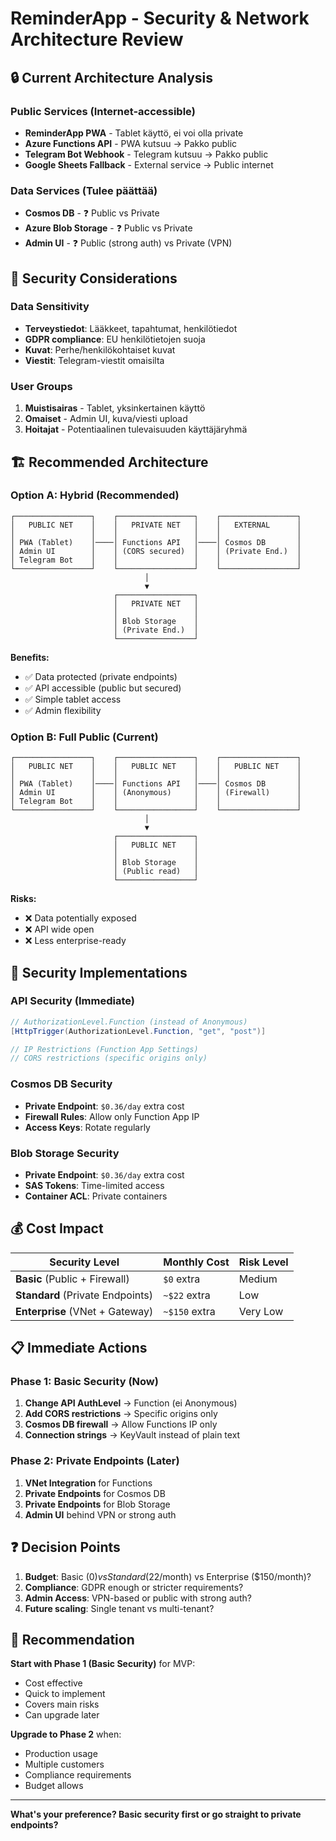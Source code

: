 # ReminderApp - Security & Network Architecture Review

## 🔒 Current Architecture Analysis

### Public Services (Internet-accessible)
- **ReminderApp PWA** - Tablet käyttö, ei voi olla private
- **Azure Functions API** - PWA kutsuu → Pakko public
- **Telegram Bot Webhook** - Telegram kutsuu → Pakko public  
- **Google Sheets Fallback** - External service → Public internet

### Data Services (Tulee päättää)
- **Cosmos DB** - ❓ Public vs Private
- **Azure Blob Storage** - ❓ Public vs Private
- **Admin UI** - ❓ Public (strong auth) vs Private (VPN)

## 🎯 Security Considerations

### Data Sensitivity
- **Terveystiedot**: Lääkkeet, tapahtumat, henkilötiedot
- **GDPR compliance**: EU henkilötietojen suoja
- **Kuvat**: Perhe/henkilökohtaiset kuvat
- **Viestit**: Telegram-viestit omaisilta

### User Groups
1. **Muistisairas** - Tablet, yksinkertainen käyttö
2. **Omaiset** - Admin UI, kuva/viesti upload
3. **Hoitajat** - Potentiaalinen tulevaisuuden käyttäjäryhmä

## 🏗️ Recommended Architecture

### Option A: Hybrid (Recommended)
```
┌─────────────────┐    ┌─────────────────┐    ┌─────────────────┐
│   PUBLIC NET    │    │   PRIVATE NET   │    │   EXTERNAL      │
│                 │    │                 │    │                 │
│ PWA (Tablet)    │────│ Functions API   │────│ Cosmos DB       │
│ Admin UI        │    │ (CORS secured)  │    │ (Private End.)  │
│ Telegram Bot    │    │                 │    │                 │
└─────────────────┘    └─────────────────┘    └─────────────────┘
                              │
                              ▼
                       ┌─────────────────┐
                       │   PRIVATE NET   │
                       │                 │
                       │ Blob Storage    │
                       │ (Private End.)  │
                       └─────────────────┘
```

**Benefits:**
- ✅ Data protected (private endpoints)
- ✅ API accessible (public but secured)
- ✅ Simple tablet access
- ✅ Admin flexibility

### Option B: Full Public (Current)
```
┌─────────────────┐    ┌─────────────────┐    ┌─────────────────┐
│   PUBLIC NET    │    │   PUBLIC NET    │    │   PUBLIC NET    │
│                 │    │                 │    │                 │
│ PWA (Tablet)    │────│ Functions API   │────│ Cosmos DB       │
│ Admin UI        │    │ (Anonymous)     │    │ (Firewall)      │
│ Telegram Bot    │    │                 │    │                 │
└─────────────────┘    └─────────────────┘    └─────────────────┘
                              │
                              ▼
                       ┌─────────────────┐
                       │   PUBLIC NET    │
                       │                 │
                       │ Blob Storage    │
                       │ (Public read)   │
                       └─────────────────┘
```

**Risks:**
- ❌ Data potentially exposed
- ❌ API wide open
- ❌ Less enterprise-ready

## 🔐 Security Implementations

### API Security (Immediate)
```csharp
// AuthorizationLevel.Function (instead of Anonymous)
[HttpTrigger(AuthorizationLevel.Function, "get", "post")]

// IP Restrictions (Function App Settings)
// CORS restrictions (specific origins only)
```

### Cosmos DB Security
- **Private Endpoint**: `$0.36/day` extra cost
- **Firewall Rules**: Allow only Function App IP
- **Access Keys**: Rotate regularly

### Blob Storage Security  
- **Private Endpoint**: `$0.36/day` extra cost
- **SAS Tokens**: Time-limited access
- **Container ACL**: Private containers

## 💰 Cost Impact

| Security Level | Monthly Cost | Risk Level |
|---------------|-------------|------------|
| **Basic** (Public + Firewall) | `$0` extra | Medium |
| **Standard** (Private Endpoints) | `~$22` extra | Low |
| **Enterprise** (VNet + Gateway) | `~$150` extra | Very Low |

## 📋 Immediate Actions

### Phase 1: Basic Security (Now)
1. **Change API AuthLevel** → Function (ei Anonymous)  
2. **Add CORS restrictions** → Specific origins only
3. **Cosmos DB firewall** → Allow Functions IP only
4. **Connection strings** → KeyVault instead of plain text

### Phase 2: Private Endpoints (Later)
1. **VNet Integration** for Functions
2. **Private Endpoints** for Cosmos DB
3. **Private Endpoints** for Blob Storage  
4. **Admin UI** behind VPN or strong auth

## ❓ Decision Points

1. **Budget**: Basic ($0) vs Standard ($22/month) vs Enterprise ($150/month)?
2. **Compliance**: GDPR enough or stricter requirements?
3. **Admin Access**: VPN-based or public with strong auth?
4. **Future scaling**: Single tenant vs multi-tenant?

## 🎯 Recommendation

**Start with Phase 1 (Basic Security)** for MVP:
- Cost effective
- Quick to implement  
- Covers main risks
- Can upgrade later

**Upgrade to Phase 2** when:
- Production usage
- Multiple customers
- Compliance requirements
- Budget allows

---

**What's your preference? Basic security first or go straight to private endpoints?**
